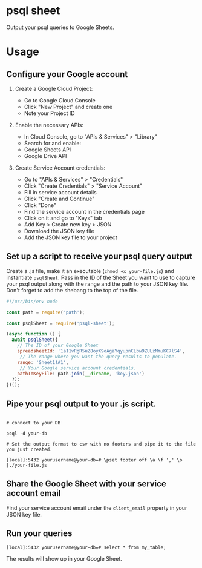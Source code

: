 # psql sheet

Output your psql queries to Google Sheets.

# Usage

## Configure your Google account

1.  Create a Google Cloud Project:
    * Go to Google Cloud Console
    * Click "New Project" and create one
    * Note your Project ID

2.  Enable the necessary APIs:
    * In Cloud Console, go to "APIs & Services" > "Library"
    * Search for and enable:
    * Google Sheets API
    * Google Drive API

3.  Create Service Account credentials:
    * Go to "APIs & Services" > "Credentials"
    * Click "Create Credentials" > "Service Account"
    * Fill in service account details
    * Click "Create and Continue"
    * Click "Done"
    * Find the service account in the credentials page
    * Click on it and go to "Keys" tab
    * Add Key > Create new key > JSON
    * Download the JSON key file
    * Add the JSON key file to your project

## Set up a script to receive your psql query output

Create a .js file, make it an executable (`chmod +x your-file.js`) and instantiate `psqlSheet`.  Pass in the ID of the Sheet you want to use to capture your psql output along with the range and the path to your JSON key file.  Don't forget to add the shebang to the top of the file.

```javascript
#!/usr/bin/env node

const path = require('path');

const psqlSheet = require('psql-sheet');

(async function () {
  await psqlSheet({
    // The ID of your Google Sheet
    spreadsheetId: '1a11vRgR5uZ8oyX9oAgaYqyupnCLbw9ZULzMmuKC7lS4',
     // The range where you want the query results to populate.
    range: 'Sheet1!A1',
     // Your Google service account credentials.
    pathToKeyFile: path.join(__dirname, 'key.json')
  });
})();
```

## Pipe your psql output to your .js script.

```

# connect to your DB

psql -d your-db

# Set the output format to csv with no footers and pipe it to the file you just created.

[local]:5432 yourusername@your-db=# \pset footer off \a \f ',' \o |./your-file.js

```

## Share the Google Sheet with your service account email

Find your service account email under the `client_email` property in your JSON key file.

## Run your queries

```
[local]:5432 yourusername@your-db=# select * from my_table;
```

The results will show up in your Google Sheet.
